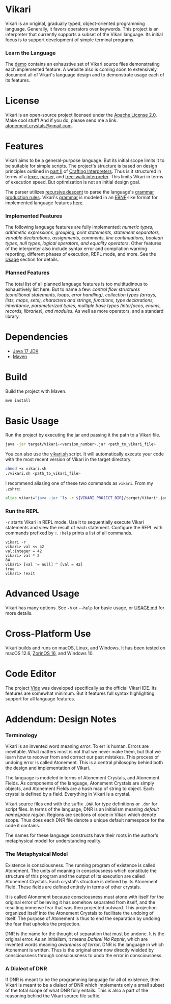 # Vikari

Vikari is an original, gradually typed, object-oriented programming language. Generally, it favors operators over keywords. This project is an interpreter that currently supports a subset of the Vikari language. Its initial focus is to support development of simple terminal programs.

### Learn the Language

The [demo][0] contains an exhaustive set of Vikari source files demonstrating each implemented feature. A website also is coming soon to extensively document all of Vikari's language design and to demonstrate usage each of its features.

# License

Vikari is an open-source project licensed under the [Apache License 2.0][1]. Make cool stuff! And if you do, please send me a link: [atonement.crystals@gmail.com][2].

# Features

Vikari aims to be a general-purpose language. But its initial scope limits it to be suitable for simple scripts. The project's structure is based on design principles outlined in [part II][3] of [Crafting Interpreters][4]. Thus is it structured in terms of a [lexer][5], [parser][6], and [tree-walk interpreter][7]. This limits Vikari in terms of execution speed. But optimization is not an initial design goal.

The parser utilizes [recursive descent][8] to parse the language's [grammar production rules][9]. Vikari's [grammar][10] is modeled in an [EBNF][11]-like format for implemented language features [here](grammar.ebnf).

### Implemented Features

The following language features are fully implemented: _numeric types, arithmetic expressions, grouping, print statements, statement separators, variable declarations, assignments, comments, line continuations, boolean types, null types, logical operators, and equality operators_. Other features of the interpreter also include syntax error and compilation warning reporting, different phases of execution, REPL mode, and more. See the [Usage](#basic-usage) section for details.

### Planned Features

The total list of all planned language features is too multitudinous to exhaustively list here. But to name a few: _control flow structures (conditional statements, loops, error handling), collection types (arrays, lists, maps, sets), characters and strings, functions, type declarations, inheritance, parameterized types, multiple base types (interfaces, enums, records, libraries), and modules._ As well as more operators, and a standard library.

# Dependencies

- [Java 17 JDK][12]
- [Maven][13]

# Build

Build the project with Maven.

```zsh
mvn install
```

# Basic Usage

Run the project by executing the jar and passing it the path to a Vikari file.

```zsh
java -jar target/Vikari-<version_number>.jar <path_to_vikari_file>
```

You can also use the [vikari.sh](vikari.sh) script. It will automatically execute your code with the most recent version of Vikari in the target directory.

```zsh
chmod +x vikari.sh
./vikari.sh <path_to_vikari_file>
```

I recommend aliasing one of these two commands as `vikari`.  From my `.zshrc`:

```zsh
alias vikari="java -jar `ls -r ${VIKARI_PROJECT_DIR}/target/Vikari*.jar | head -n1`"
```

### Run the REPL

`-r` starts Vikari in REPL mode. Use it to sequentially execute Vikari statements and view the result of each statement. Configure the REPL with commands prefixed by `!`. `!help` prints a list of all commands.

```
vikari -r
vikari> val << 42
val:Integer = 42
vikari> val * 2
84
vikari> [val '= null] ^ [val = 42]
true
vikari> !exit
```

# Advanced Usage

Vikari has many options. See `-h` or `--help` for basic usage, or [USAGE.md](USAGE.md) for more details.

# Cross-Platform Use

Vikari builds and runs on macOS, Linux, and Windows. It has been tested on macOS 12.6, [ZorinOS 16][14], and Windows 10.

# Code Editor

The project [Vide][15] was developed specifically as the official Vikari IDE. Its features are somewhat minimum. But it features full syntax highlighting support for all language features.

# Addendum: Design Notes

### Terminology

Vikari is an invented word meaning _error_. To err is human. Errors are inevitable. What matters most is not that we never make them, but that we learn how to recover from and correct our past mistakes. This process of undoing error is called Atonement. This is a central philosophy behind both the design and implementation of Vikari.

The language is modeled in terms of Atonement Crystals, and Atonement Fields. As components of the language, Atonement Crystals are simply objects, and Atonement Fields are a hash map of string to object. Each crystal is defined by a field. Everything in Vikari is a crystal.

Vikari source files end with the suffix `.DNR` for type definitions or `.dnr` for script files. In terms of the language, DNR is an initialism meaning _default namespace region_. Regions are sections of code in Vikari which denote scope. Thus does each DNR file denote a unique default namespace for the code it contains.

The names for these language constructs have their roots in the author's metaphysical model for understanding reality.

### The Metaphysical Model

Existence is consciousness. The running program of existence is called Atonement. The units of meaning in consciousness which constitute the structure of this program and the output of its execution are called Atonement Crystals. Each crystal's structure is defined by its Atonement Field. These fields are defined entirely in terms of other crystals.

It is called Atonement because consciousness must atone with itself for the original error of believing it has somehow separated from itself, and the resulting immense fear that was then projected outward. This projection organized itself into the Atonement Crystals to facilitate the undoing of itself. The purpose of Atonement is thus to end the separation by undoing the fear that upholds the projection.

DNR is the name for the thought of separation that must be undone. It is the original error. As an initialism, it means _Dahlrei Na Rapnir_, which are invented words meaning _awareness of terror_. DNR is the language in which Atonement is written. Thus is the original error now directly wielded by consciousness through consciousness to undo the error in consciousness.

### A Dialect of DNR

If DNR is meant to be the programming language for all of existence, then Vikari is meant to be a dialect of DNR which implements only a small subset of the total scope of what DNR fully entails. This is also a part of the reasoning behind the Vikari source file suffix.

[0]: demo
[1]: https://choosealicense.com/licenses/apache-2.0/
[2]: mailto:atonement.crystals@gmail.com?subject=Vikari
[3]: https://craftinginterpreters.com/a-tree-walk-interpreter.html
[4]: https://craftinginterpreters.com/
[5]: src/main/java/com/atonementcrystals/dnr/vikari/interpreter/Lexer.java
[6]: src/main/java/com/atonementcrystals/dnr/vikari/interpreter/Parser.java
[7]: src/main/java/com/atonementcrystals/dnr/vikari/interpreter/TreeWalkInterpreter.java
[8]: https://craftinginterpreters.com/parsing-expressions.html#recursive-descent-parsing
[9]: https://craftinginterpreters.com/representing-code.html#rules-for-grammars
[10]: https://craftinginterpreters.com/representing-code.html#context-free-grammars
[11]: https://en.wikipedia.org/wiki/Extended_Backus%E2%80%93Naur_form
[12]: https://openjdk.org/projects/jdk/17/
[13]: https://maven.apache.org/download.cgi
[14]: https://zorin.com/os/download/
[15]: https://github.com/atonement-crystals/Vide
